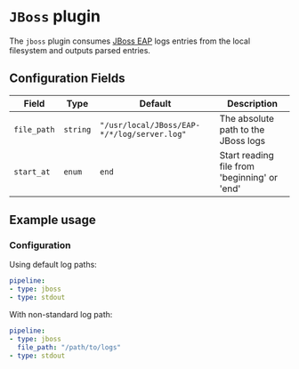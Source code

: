# `JBoss` plugin

The `jboss` plugin consumes [JBoss EAP](https://hadoop.apache.org/) logs entries from the local filesystem and outputs parsed entries.

## Configuration Fields

| Field | Type | Default | Description |
| --- | --- |--- | --- |
| `file_path` | `string` | `"/usr/local/JBoss/EAP-*/*/log/server.log"` | The absolute path to the JBoss logs |
| `start_at` | `enum` | `end` | Start reading file from 'beginning' or 'end' | 

## Example usage

### Configuration

Using default log paths:

```yaml
pipeline:
- type: jboss
- type: stdout

```

With non-standard log path:

```yaml
pipeline:
- type: jboss
  file_path: "/path/to/logs"
- type: stdout

```
